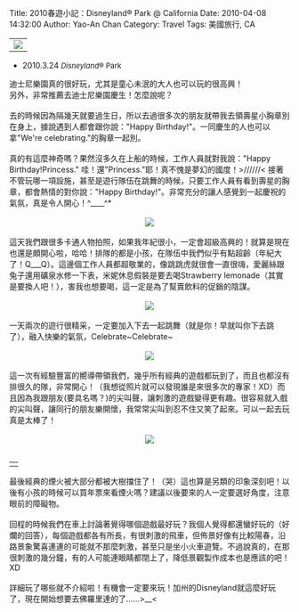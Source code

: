 Title: 2010春遊小記：Disneyland® Park @ California
Date: 2010-04-08 14:32:00
Author: Yao-An Chan
Category: Travel
Tags: 美國旅行, CA


<div class='post'>
<table style="margin-left: auto; margin-right: auto; text-align: left; width: auto;"><tbody><tr align="center"><td><a href="http://picasaweb.google.com/lh/photo/yrfGNvPk6E8o1WVEEZ_KRw?feat=embedwebsite"><img src="http://lh3.ggpht.com/_mvtDPM7iODU/S7UvFQsg8dI/AAAAAAAAG30/OXNOuNSfme4/s400/N35_8115.jpg" /></a></td></tr></tbody></table><ul><li>2010.3.24 <span style="font-size: small;"><i>Disneyland</i>® Park</span></li></ul>迪士尼樂園真的很好玩，尤其是童心未泯的大人也可以玩的很高興！<br />另外，非常推薦去迪士尼樂園慶生！怎麼說呢？<br /><br />去的時候因為隔幾天就要過生日，所以去過很多次的朋友就帶我去領壽星小胸章別在身上，據說遇到人都會跟你說："Happy Birthday!"。一同慶生的人也可以拿"We're celebrating."的胸章一起別。<br /><br />真的有這麼神奇嗎？果然沒多久在上船的時候，工作人員就對我說："Happy Birthday!Princess." 哇！還"Princess."耶！真不愧是夢幻的國度！&gt;//////&lt; 接著不管玩哪一項設施，甚至是遊行隊伍在跳舞的時候，只要工作人員有看到壽星的胸章，都會熱情的對你說："Happy Birthday!"。非常充分的讓人感覺到一起慶祝的氣氛，真是令人開心！^____^*<br /><br /><div class="separator" style="clear: both; text-align: center;"><a href="http://picasaweb.google.com/lh/photo/8i2qTV7SuEk9C7cZuX_pIA?feat=embedwebsite" style="margin-left: 1em; margin-right: 1em;"><img src="http://lh4.ggpht.com/_mvtDPM7iODU/S7Uqer3o7EI/AAAAAAAAG0I/ZSQPLw4t2xc/s400/N35_8041.jpg" /></a></div><br />這天我們跟很多卡通人物拍照，如果我年紀很小，一定會超級高興的！就算是現在也還是頗開心啦，哈哈！排隊的都是小孩，在隊伍中我們似乎有點超齡（年紀大了！Q___Q）。這邊個工作人員都超敬業的，像跳跳虎就很會一直很嗨，愛麗絲跟兔子還用礦泉水修一下表，米妮休息假裝是要去喝Strawberry lemonade（其實是要換人吧！），害我也想要喝，這一定是為了幫賣飲料的促銷的陰謀。<br /><br /><div class="separator" style="clear: both; text-align: center;"><a href="http://picasaweb.google.com/lh/photo/aqWAGAX8NsazFNZ_e1TXkA?feat=embedwebsite" style="margin-left: 1em; margin-right: 1em;"><img src="http://lh3.ggpht.com/_mvtDPM7iODU/S7Us5W9Y82I/AAAAAAAAG2I/Cvn6Eh7TF1k/s400/N35_8078.jpg" /></a></div><br />一天兩次的遊行很精采，一定要加入下去一起跳舞（就是你！早就叫你下去跳了），融入快樂的氣氛，Celebrate~Celebrate~<br /><br /><div class="separator" style="clear: both; text-align: center;"><a href="http://picasaweb.google.com/lh/photo/9G5tv2BkkKuokD5MhIXNtw?feat=embedwebsite" style="margin-left: 1em; margin-right: 1em;"><img src="http://lh6.ggpht.com/_mvtDPM7iODU/S7Uo2Y4HTFI/AAAAAAAAGy4/LVwxHf4VtNk/s400/N35_8018.jpg" /></a></div><br />這一次有經驗豐富的嚮導帶領我們，幾乎所有經典的遊戲都玩到了，而且也都沒有排很久的隊，非常開心！（我想從照片就可以發現誰是來很多次的專家！XD）而且因為我跟朋友(要具名嗎？)的尖叫聲，讓刺激的遊戲變得更有趣。很容易就入戲的尖叫聲，讓同行的朋友樂開懷，我常常尖叫到忍不住又笑了起來。可以一起去玩真是太棒了！<br /><br /><div class="separator" style="clear: both; text-align: center;"><a href="http://picasaweb.google.com/lh/photo/Rb0Cj1l2stKt5vXvt7xTUQ?feat=embedwebsite" style="margin-left: 1em; margin-right: 1em;"><img src="http://lh4.ggpht.com/_mvtDPM7iODU/S7Uvt3bTFaI/AAAAAAAAG4s/14NW32qy7yE/s400/N35_8136.jpg" /></a></div><br /><table style="width: auto;"><tbody><tr><td></td></tr></tbody></table>最後經典的煙火被大部分都被大樹擋住了！（哭）這也算是另類的印象深刻吧！以後有小孩的時候可以買年票來看煙火嗎？建議以後要來的人一定要選好角度，注意眼前的障礙物。<br /><br />回程的時候我們在車上討論著覺得哪個遊戲最好玩？我個人覺得都還蠻好玩的（好爛的回答），每個遊戲都各有所長，有很刺激的飛車，但佈景好像有比較陽春，沿路景象驚喜連連的可能就不那麼刺激，甚至只是坐小火車遊覽。不過說真的，在那很刺激的幾分鐘，有的人可能連眼睛都閉上了，降低景觀製作成本也是應該的吧！XD<br /><br />詳細玩了哪些就不介紹啦！有機會一定要來玩！加州的Disneyland就這麼好玩了，現在開始想要去佛羅里達的了......&gt;__&lt;</div>
